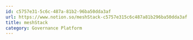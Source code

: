```yaml
---
id: c5757e31-5c6c-487a-81b2-96ba50dda3af
url: https://www.notion.so/meshStack-c5757e315c6c487a81b296ba50dda3af
title: meshStack
category: Governance Platform
---
```


